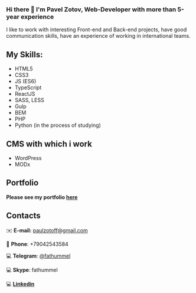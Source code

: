 ### Hi there 👋 I'm Pavel Zotov, Web-Developer with more than 5-year experience

I like to work with interesting Front-end and Back-end projects, have good communication skills, have an experience of working in international teams. 

## My Skills: ##
- HTML5
- CSS3
- JS (ES6)
- TypeScript
- ReactJS
- SASS, LESS
- Gulp
- BEM
- PHP
- Python (in the process of studying)

## CMS with which i work ##
- WordPress
- MODx

## Portfolio ##
**Please see my portfolio [here](https://github.com/Zotoff/portfolio)**

## Contacts ##
:envelope: **E-mail:** [paulzotoff@gmail.com](paulzotoff@gmail.com)

:iphone: **Phone**: +79042543584

:computer: **Telegram**: [@fathummel](https://t.me/fathummel)

:computer: **Skype**: fathummel

:computer: **[Linkedin](https://www.linkedin.com/in/paulzotov/)**
